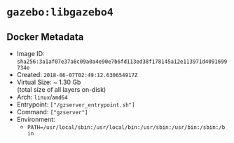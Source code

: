 # `gazebo:libgazebo4`

## Docker Metadata

- Image ID: `sha256:3a1af07e37a8c09a0a4e90e7b6fd113ed38f178145a12e113971d4091699734e`
- Created: `2018-06-07T02:49:12.630654917Z`
- Virtual Size: ~ 1.30 Gb  
  (total size of all layers on-disk)
- Arch: `linux`/`amd64`
- Entrypoint: `["/gzserver_entrypoint.sh"]`
- Command: `["gzserver"]`
- Environment:
  - `PATH=/usr/local/sbin:/usr/local/bin:/usr/sbin:/usr/bin:/sbin:/bin`
